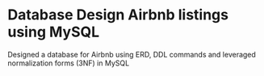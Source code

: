 # Database Design Airbnb listings using MySQL
 Designed a database for Airbnb using ERD, DDL commands and leveraged normalization forms (3NF) in MySQL
